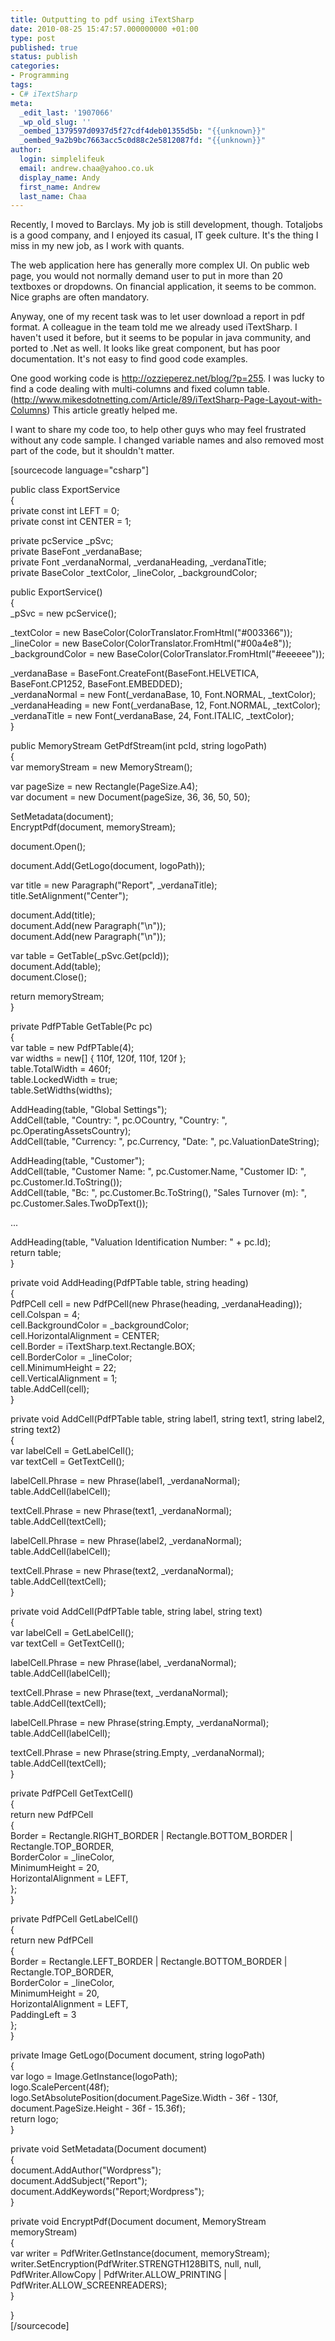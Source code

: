 ```yaml
---
title: Outputting to pdf using iTextSharp
date: 2010-08-25 15:47:57.000000000 +01:00
type: post
published: true
status: publish
categories:
- Programming
tags:
- C# iTextSharp
meta:
  _edit_last: '1907066'
  _wp_old_slug: ''
  _oembed_1379597d0937d5f27cdf4deb01355d5b: "{{unknown}}"
  _oembed_9a2b9bc7663acc5c0d88c2e5812087fd: "{{unknown}}"
author:
  login: simplelifeuk
  email: andrew.chaa@yahoo.co.uk
  display_name: Andy
  first_name: Andrew
  last_name: Chaa
---
```

<p>Recently, I moved to Barclays. My job is still development, though. Totaljobs is a good company, and I enjoyed its casual, IT geek culture. It's the thing I miss in my new job, as I work with quants.</p>
<p>The web application here has generally more complex UI. On public web page, you would not normally demand user to put in more than 20 textboxes or dropdowns. On financial application, it seems to be common. Nice graphs are often mandatory.</p>
<p>Anyway, one of my recent task was to let user download a report in pdf format. A colleague in the team told me we already used iTextSharp. I haven't used it before, but it seems to be popular in java community, and ported to .Net as well. It looks like great component, but has poor documentation. It's not easy to find good code examples.</p>
<p>One good working code is <a href="http://ozzieperez.net/blog/?p=255">http://ozzieperez.net/blog/?p=255</a>. I was lucky to find a code dealing with multi-columns and fixed column table. (<a href="http://www.mikesdotnetting.com/Article/89/iTextSharp-Page-Layout-with-Columns">http://www.mikesdotnetting.com/Article/89/iTextSharp-Page-Layout-with-Columns</a>) This article greatly helped me.</p>
<p>I want to share my code too, to help other guys who may feel frustrated without any code sample. I changed variable names and also removed most part of the code, but it shouldn't matter.</p>
<p>[sourcecode language="csharp"]</p>
<p>public class ExportService<br />
{<br />
    private const int LEFT = 0;<br />
    private const int CENTER = 1;</p>
<p>    private pcService _pSvc;<br />
    private BaseFont _verdanaBase;<br />
    private Font _verdanaNormal, _verdanaHeading, _verdanaTitle;<br />
    private BaseColor _textColor, _lineColor, _backgroundColor;</p>
<p>    public ExportService()<br />
    {<br />
        _pSvc = new pcService();</p>
<p>        _textColor = new BaseColor(ColorTranslator.FromHtml(&quot;#003366&quot;));<br />
        _lineColor = new BaseColor(ColorTranslator.FromHtml(&quot;#00a4e8&quot;));<br />
        _backgroundColor = new BaseColor(ColorTranslator.FromHtml(&quot;#eeeeee&quot;));</p>
<p>        _verdanaBase = BaseFont.CreateFont(BaseFont.HELVETICA, BaseFont.CP1252, BaseFont.EMBEDDED);<br />
        _verdanaNormal = new Font(_verdanaBase, 10, Font.NORMAL, _textColor);<br />
        _verdanaHeading = new Font(_verdanaBase, 12, Font.NORMAL, _textColor);<br />
        _verdanaTitle = new Font(_verdanaBase, 24, Font.ITALIC, _textColor);<br />
    }</p>
<p>    public MemoryStream GetPdfStream(int pcId, string logoPath)<br />
    {<br />
        var memoryStream = new MemoryStream();</p>
<p>        var pageSize = new Rectangle(PageSize.A4);<br />
        var document = new Document(pageSize, 36, 36, 50, 50);</p>
<p>        SetMetadata(document);<br />
        EncryptPdf(document, memoryStream);</p>
<p>        document.Open();</p>
<p>        document.Add(GetLogo(document, logoPath));</p>
<p>        var title = new Paragraph(&quot;Report&quot;, _verdanaTitle);<br />
        title.SetAlignment(&quot;Center&quot;);</p>
<p>        document.Add(title);<br />
        document.Add(new Paragraph(&quot;\n&quot;));<br />
        document.Add(new Paragraph(&quot;\n&quot;));</p>
<p>        var table = GetTable(_pSvc.Get(pcId));<br />
        document.Add(table);<br />
        document.Close();</p>
<p>        return memoryStream;<br />
    }</p>
<p>    private PdfPTable GetTable(Pc pc)<br />
    {<br />
        var table = new PdfPTable(4);<br />
        var widths = new[] { 110f, 120f, 110f, 120f };<br />
        table.TotalWidth = 460f;<br />
        table.LockedWidth = true;<br />
        table.SetWidths(widths);</p>
<p>        AddHeading(table, &quot;Global Settings&quot;);<br />
        AddCell(table, &quot;Country: &quot;, pc.OCountry, &quot;Country: &quot;, pc.OperatingAssetsCountry);<br />
        AddCell(table, &quot;Currency: &quot;, pc.Currency, &quot;Date: &quot;, pc.ValuationDateString);</p>
<p>        AddHeading(table, &quot;Customer&quot;);<br />
        AddCell(table, &quot;Customer Name: &quot;, pc.Customer.Name, &quot;Customer ID: &quot;, pc.Customer.Id.ToString());<br />
        AddCell(table, &quot;Bc: &quot;, pc.Customer.Bc.ToString(), &quot;Sales Turnover (m): &quot;, pc.Customer.Sales.TwoDpText());</p>
<p>        ...</p>
<p>        AddHeading(table, &quot;Valuation Identification Number: &quot; + pc.Id);<br />
        return table;<br />
    }</p>
<p>    private void AddHeading(PdfPTable table, string heading)<br />
    {<br />
        PdfPCell cell = new PdfPCell(new Phrase(heading, _verdanaHeading));<br />
        cell.Colspan = 4;<br />
        cell.BackgroundColor = _backgroundColor;<br />
        cell.HorizontalAlignment = CENTER;<br />
        cell.Border = iTextSharp.text.Rectangle.BOX;<br />
        cell.BorderColor = _lineColor;<br />
        cell.MinimumHeight = 22;<br />
        cell.VerticalAlignment = 1;<br />
        table.AddCell(cell);<br />
    }</p>
<p>    private void AddCell(PdfPTable table, string label1, string text1, string label2, string text2)<br />
    {<br />
        var labelCell = GetLabelCell();<br />
        var textCell = GetTextCell();</p>
<p>        labelCell.Phrase = new Phrase(label1, _verdanaNormal);<br />
        table.AddCell(labelCell);</p>
<p>        textCell.Phrase = new Phrase(text1, _verdanaNormal);<br />
        table.AddCell(textCell);</p>
<p>        labelCell.Phrase = new Phrase(label2, _verdanaNormal);<br />
        table.AddCell(labelCell);</p>
<p>        textCell.Phrase = new Phrase(text2, _verdanaNormal);<br />
        table.AddCell(textCell);<br />
    }</p>
<p>    private void AddCell(PdfPTable table, string label, string text)<br />
    {<br />
        var labelCell = GetLabelCell();<br />
        var textCell = GetTextCell();</p>
<p>        labelCell.Phrase = new Phrase(label, _verdanaNormal);<br />
        table.AddCell(labelCell);</p>
<p>        textCell.Phrase = new Phrase(text, _verdanaNormal);<br />
        table.AddCell(textCell);</p>
<p>        labelCell.Phrase = new Phrase(string.Empty, _verdanaNormal);<br />
        table.AddCell(labelCell);</p>
<p>        textCell.Phrase = new Phrase(string.Empty, _verdanaNormal);<br />
        table.AddCell(textCell);<br />
    }</p>
<p>    private PdfPCell GetTextCell()<br />
    {<br />
        return new PdfPCell<br />
                   {<br />
                       Border = Rectangle.RIGHT_BORDER | Rectangle.BOTTOM_BORDER | Rectangle.TOP_BORDER,<br />
                       BorderColor = _lineColor,<br />
                       MinimumHeight = 20,<br />
                       HorizontalAlignment = LEFT,<br />
                   };<br />
    }</p>
<p>    private PdfPCell GetLabelCell()<br />
    {<br />
        return new PdfPCell<br />
                   {<br />
                       Border = Rectangle.LEFT_BORDER | Rectangle.BOTTOM_BORDER | Rectangle.TOP_BORDER,<br />
                       BorderColor = _lineColor,<br />
                       MinimumHeight = 20,<br />
                       HorizontalAlignment = LEFT,<br />
                       PaddingLeft = 3<br />
                   };<br />
    }</p>
<p>    private Image GetLogo(Document document, string logoPath)<br />
    {<br />
        var logo = Image.GetInstance(logoPath);<br />
        logo.ScalePercent(48f);<br />
        logo.SetAbsolutePosition(document.PageSize.Width - 36f - 130f, document.PageSize.Height - 36f - 15.36f);<br />
        return logo;<br />
    }</p>
<p>    private void SetMetadata(Document document)<br />
    {<br />
        document.AddAuthor(&quot;Wordpress&quot;);<br />
        document.AddSubject(&quot;Report&quot;);<br />
        document.AddKeywords(&quot;Report;Wordpress&quot;);<br />
    }</p>
<p>    private void EncryptPdf(Document document, MemoryStream memoryStream)<br />
    {<br />
        var writer = PdfWriter.GetInstance(document, memoryStream);<br />
        writer.SetEncryption(PdfWriter.STRENGTH128BITS, null, null, PdfWriter.AllowCopy | PdfWriter.ALLOW_PRINTING | PdfWriter.ALLOW_SCREENREADERS);<br />
    }</p>
<p>}<br />
[/sourcecode]</p>
